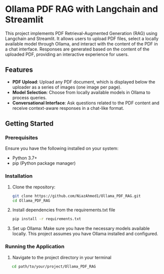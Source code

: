 # Ollama PDF RAG with Langchain and Streamlit

This project implements PDF Retrieval-Augmented Generation (RAG) using Langchain and Streamlit. It allows users to upload PDF files, select a locally available model through Ollama, and interact with the content of the PDF in a chat interface. Responses are generated based on the content of the uploaded PDF, providing an interactive experience for users.

## Features
- **PDF Upload**: Upload any PDF document, which is displayed below the uploader as a series of images (one image per page).
- **Model Selection**: Choose from locally available models in Ollama to process queries.
- **Conversational Interface**: Ask questions related to the PDF content and receive context-aware responses in a chat-like format.

## Getting Started

### Prerequisites
Ensure you have the following installed on your system:
- Python 3.7+
- pip (Python package manager)

### Installation
1. Clone the repository:
   ```bash
   git clone https://github.com/NiazAhmed1/Ollama_PDF_RAG.git
   cd Ollama_PDF_RAG
2. Install dependencies from the requirements.txt file
   ```bash
   pip install -r requirements.txt
 3. Set up Ollama: Make sure you have the necessary models available locally. This project assumes you have Ollama installed and configured.

### Running the Application
1. Navigate to the project directory in your terminal
```bash
   cd path/to/your/project/Ollama_PDF_RAG
